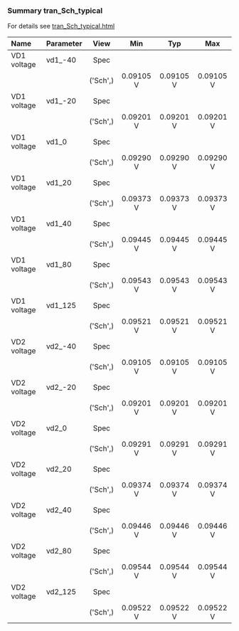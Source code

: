 ### Summary tran_Sch_typical

For details see <a href='tran_Sch_typical.html'>tran_Sch_typical.html</a>

|**Name**|**Parameter**|**View**|**Min** | **Typ** | **Max**|
|:---|:---|:---:|:---:|:---:|:---:|
|VD1 voltage|vd1\_-40 | Spec |  |  |  |
| | | ('Sch',)|0.09105 V | 0.09105 V | 0.09105 V |
|VD1 voltage|vd1\_-20 | Spec |  |  |  |
| | | ('Sch',)|0.09201 V | 0.09201 V | 0.09201 V |
|VD1 voltage|vd1\_0 | Spec |  |  |  |
| | | ('Sch',)|0.09290 V | 0.09290 V | 0.09290 V |
|VD1 voltage|vd1\_20 | Spec |  |  |  |
| | | ('Sch',)|0.09373 V | 0.09373 V | 0.09373 V |
|VD1 voltage|vd1\_40 | Spec |  |  |  |
| | | ('Sch',)|0.09445 V | 0.09445 V | 0.09445 V |
|VD1 voltage|vd1\_80 | Spec |  |  |  |
| | | ('Sch',)|0.09543 V | 0.09543 V | 0.09543 V |
|VD1 voltage|vd1\_125 | Spec |  |  |  |
| | | ('Sch',)|0.09521 V | 0.09521 V | 0.09521 V |
|VD2 voltage|vd2\_-40 | Spec |  |  |  |
| | | ('Sch',)|0.09105 V | 0.09105 V | 0.09105 V |
|VD2 voltage|vd2\_-20 | Spec |  |  |  |
| | | ('Sch',)|0.09201 V | 0.09201 V | 0.09201 V |
|VD2 voltage|vd2\_0 | Spec |  |  |  |
| | | ('Sch',)|0.09291 V | 0.09291 V | 0.09291 V |
|VD2 voltage|vd2\_20 | Spec |  |  |  |
| | | ('Sch',)|0.09374 V | 0.09374 V | 0.09374 V |
|VD2 voltage|vd2\_40 | Spec |  |  |  |
| | | ('Sch',)|0.09446 V | 0.09446 V | 0.09446 V |
|VD2 voltage|vd2\_80 | Spec |  |  |  |
| | | ('Sch',)|0.09544 V | 0.09544 V | 0.09544 V |
|VD2 voltage|vd2\_125 | Spec |  |  |  |
| | | ('Sch',)|0.09522 V | 0.09522 V | 0.09522 V |
